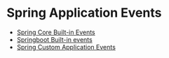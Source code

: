 # Spring Application Events
  
* [Spring Core Built-in Events](https://semotpan.com/java/2021/02/28/spring-core-built-in-application-events-explained.html)
* [Springboot Built-in events](https://semotpan.com/java/2021/02/28/springboot-built-in-application-events-explained.html)
* [Spring Custom Application Events](https://semotpan.com/java/2021/02/28/spring-custom-application-events-explained.html)

